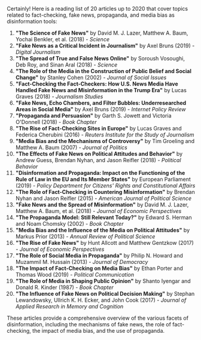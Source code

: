 Certainly! Here is a reading list of 20 articles up to 2020 that cover topics related to fact-checking, fake news, propaganda, and media bias as disinformation tools:

1. **"The Science of Fake News"** by David M. J. Lazer, Matthew A. Baum, Yochai Benkler, et al. (2018) - *Science*
2. **"Fake News as a Critical Incident in Journalism"** by Axel Bruns (2019) - *Digital Journalism*
3. **"The Spread of True and False News Online"** by Soroush Vosoughi, Deb Roy, and Sinan Aral (2018) - *Science*
4. **"The Role of the Media in the Construction of Public Belief and Social Change"** by Stanley Cohen (2002) - *Journal of Social Issues*
5. **"Fact-Checking the Fact-Checkers: How U.S. News Media Have Handled Fake News and Misinformation in the Trump Era"** by Lucas Graves (2018) - *Journalism Studies*
6. **"Fake News, Echo Chambers, and Filter Bubbles: Underresearched Areas in Social Media"** by Axel Bruns (2019) - *Internet Policy Review*
7. **"Propaganda and Persuasion"** by Garth S. Jowett and Victoria O'Donnell (2018) - *Book Chapter*
8. **"The Rise of Fact-Checking Sites in Europe"** by Lucas Graves and Federica Cherubini (2016) - *Reuters Institute for the Study of Journalism*
9. **"Media Bias and the Mechanisms of Controversy"** by Tim Groeling and Matthew A. Baum (2007) - *Journal of Politics*
10. **"The Effects of Fake News on Political Attitudes and Behavior"** by Andrew Guess, Brendan Nyhan, and Jason Reifler (2018) - *Political Behavior*
11. **"Disinformation and Propaganda: Impact on the Functioning of the Rule of Law in the EU and Its Member States"** by European Parliament (2019) - *Policy Department for Citizens' Rights and Constitutional Affairs*
12. **"The Role of Fact-Checking in Countering Misinformation"** by Brendan Nyhan and Jason Reifler (2015) - *American Journal of Political Science*
13. **"Fake News and the Spread of Misinformation"** by David M. J. Lazer, Matthew A. Baum, et al. (2018) - *Journal of Economic Perspectives*
14. **"The Propaganda Model: Still Relevant Today?"** by Edward S. Herman and Noam Chomsky (2002) - *Book Chapter*
15. **"Media Bias and the Influence of the Media on Political Attitudes"** by Markus Prior (2013) - *Annual Review of Political Science*
16. **"The Rise of Fake News"** by Hunt Allcott and Matthew Gentzkow (2017) - *Journal of Economic Perspectives*
17. **"The Role of Social Media in Propaganda"** by Philip N. Howard and Muzammil M. Hussain (2013) - *Journal of Democracy*
18. **"The Impact of Fact-Checking on Media Bias"** by Ethan Porter and Thomas Wood (2019) - *Political Communication*
19. **"The Role of Media in Shaping Public Opinion"** by Shanto Iyengar and Donald R. Kinder (1987) - *Book Chapter*
20. **"The Influence of Fake News on Political Decision Making"** by Stephan Lewandowsky, Ullrich K. H. Ecker, and John Cook (2017) - *Journal of Applied Research in Memory and Cognition*

These articles provide a comprehensive overview of the various facets of disinformation, including the mechanisms of fake news, the role of fact-checking, the impact of media bias, and the use of propaganda.